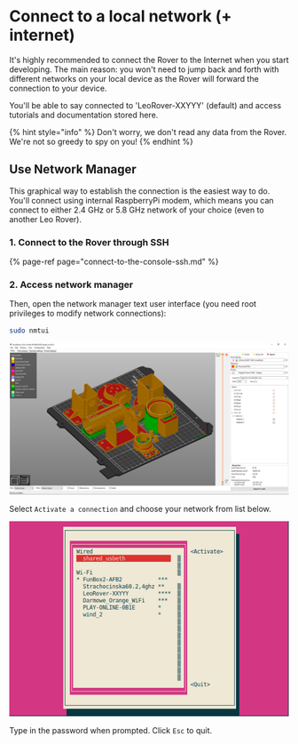 # Connect to a local network \(+ internet\)

It's highly recommended to connect the Rover to the Internet when you start developing. The main reason: you won't need to jump back and forth with different networks on your local device as the Rover will forward the connection to your device.

You'll be able to say connected to 'LeoRover-XXYYY' \(default\) and access tutorials and documentation stored here.

{% hint style="info" %}
Don't worry, we don't read any data from the Rover. We're not so greedy to spy on you!
{% endhint %}

## Use Network Manager

This graphical way to establish the connection is the easiest way to do. You'll connect using internal RaspberryPi modem, which means you can connect to either 2.4 GHz or 5.8 GHz network of your choice \(even to another Leo Rover\).

### 1. Connect to the Rover through SSH

{% page-ref page="connect-to-the-console-ssh.md" %}

### 2. Access network manager

Then, open the network manager text user interface \(you need root privileges to modify network connections\):

```bash
sudo nmtui
```

![](../.gitbook/assets/image%20%2839%29.png)

Select `Activate a connection` and choose your network from list below.

![](../.gitbook/assets/image%20%281%29.png)

Type in the password when prompted. Click `Esc` to quit.

